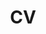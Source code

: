 ---
layout: page
title: CV
permalink: /assets/pdf/Nikolaos_Stylianou_CV.pdf
description: Curriculum Vitae
nav: true
horizontal: false
---